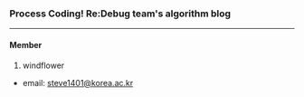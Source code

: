 ### Process Coding! Re:Debug team's algorithm blog
---

#### Member

1. windflower
* email: steve1401@korea.ac.kr
